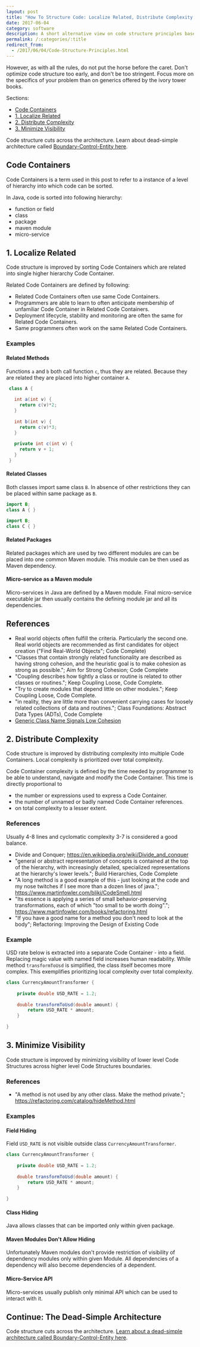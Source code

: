 ```yaml
---
layout: post
title: "How To Structure Code: Localize Related, Distribute Complexity, Minimize Visibility"
date: 2017-06-04
category: software
description: A short alternative view on code structure principles based on several years of personal experience, Martin Fowler's online posts, Bloch's Effective Java, McConnell's Code Complete and Adam Bien's online posts.
permalink: /:categories/:title
redirect_from:
  - /2017/06/04/Code-Structure-Principles.html
---
```


However, as with all the rules, do not put the horse before the caret.
Don't optimize code structure too early, and don't be too stringent.
Focus more on the specifics of your problem than on generics offered by the ivory tower books.

Sections:
- [Code Containers](#code-containers)
- [1. Localize Related](#1-localize-related)
- [2. Distribute Complexity](#2-distribute-complexity)
- [3. Minimize Visibility](#3-minimize-visibility)

Code structure cuts across the architecture. Learn about dead-simple architecture called [Boundary-Control-Entity here](https://vaclavkosar.com/software/Boundary-Control-Entity-Architecture).

## Code Containers
Code Containers is a term used in this post to refer to a instance of a level of hierarchy into which code can be sorted.

In Java, code is sorted into following hierarchy:
- function or field
- class
- package
- maven module
- micro-service


## 1. Localize Related

Code structure is improved by sorting Code Containers which are related into single higher hierarchy Code Container.

Related Code Containers are defined by following:
- Related Code Containers often use same Code Containers.
- Programmers are able to learn to often anticipate membership of unfamiliar Code Container in Related Code Containers.
- Deployment lifecycle, stability and monitoring are often the same for Related Code Containers.
- Same programmers often work on the same Related Code Containers.

### Examples

#### Related Methods
Functions ```a``` and ```b``` both call function ```c```, thus they are related. Because they are related they are placed into higher container ```A```.

```java
 class A {
   
   int a(int v) {
     return c(v)*2;
   }
   
   int b(int v) {
     return c(v)*3;
   }
   
   private int c(int v) {
     return v + 1;
   }
 }
```

#### Related Classes

Both classes import same class ```B```. In absence of other restrictions they can be placed within same package as ```B```. 
```java
import B;
class A { }
```

```java
import B;
class C { }

```

#### Related Packages
Related packages which are used by two different modules are can be placed into one common Maven module. This module can be then used as Maven dependency. 

#### Micro-service as a Maven module
Micro-services in Java are defined by a Maven module. Final micro-service executable jar then usually contains the defining module jar and all its dependencies.
 
## References
- Real world objects often fulfill the criteria. Particularly the second one. Real world objects are recommended as first candidates for object creation ("Find Real-World Objects"; Code Complete)
- "Classes that contain strongly related functionality are described as having strong cohesion, and the heuristic goal is to make cohesion as strong as possible."; Aim for Strong Cohesion; Code Complete
- "Coupling describes how tightly a class or routine is related to other classes or routines."; Keep Coupling Loose, Code Complete.
- "Try to create modules that depend little on other modules."; Keep Coupling Loose, Code Complete.
- "in reality, they are little more than convenient carrying cases for loosely related collections of data and routines."; Class Foundations: Abstract Data Types (ADTs), Code Complete
- [Generic Class Name Signals Low Cohesion](https://vackosar.github.io/2017/06/06/Generic-Class-Name-Signals-Low-Cohesion.html)

## 2. Distribute Complexity
Code structure is improved by distributing complexity into multiple Code Containers. Local complexity is prioritized over total complexity. 

Code Container complexity is defined by the time needed by programmer to be able to understand, navigate and modify the Code Container.
This time is directly proportional to 
- the number or expressions used to express a Code Container.
- the number of unnamed or badly named Code Container references.
- on total complexity to a lesser extent.

### References
Usually 4-8 lines and cyclomatic complexity 3-7 is considered a good balance.
- Divide and Conquer; https://en.wikipedia.org/wiki/Divide_and_conquer
- "general or abstract representation of concepts is contained at the top of the hierarchy, with increasingly detailed, specialized representations at the hierarchy's lower levels."; Build Hierarchies, Code Complete
- "A long method is a good example of this - just looking at the code and my nose twitches if I see more than a dozen lines of java."; https://www.martinfowler.com/bliki/CodeSmell.html
- "Its essence is applying a series of small behavior-preserving transformations, each of which "too small to be worth doing"."; https://www.martinfowler.com/books/refactoring.html
- "If you have a good name for a method you don't need to look at the body";  Refactoring: Improving the Design of Existing Code

### Example
USD rate below is extracted into a separate Code Container - into a field. Replacing magic value with named field increases human readability.
While method ```transformToUsd``` is simplified, the class itself becomes more complex. This exemplifies prioritizing local complexity over total complexity. 
```java
class CurrencyAmountTransformer {
    
    private double USD_RATE = 1.2;
    
    double transformToUsd(double amount) {
        return USD_RATE * amount;
    }
    
}
```

## 3. Minimize Visibility
Code structure is improved by minimizing visibility of lower level Code Structures across higher level Code Structures boundaries.

### References

- "A method is not used by any other class. Make the method private."; https://refactoring.com/catalog/hideMethod.html

### Examples

#### Field Hiding
Field ```USD_RATE``` is not visible outside class ```CurrencyAmountTransformer```.
```java
class CurrencyAmountTransformer {
    
    private double USD_RATE = 1.2;
    
    double transformToUsd(double amount) {
        return USD_RATE * amount;
    }
    
}
```

#### Class Hiding
Java allows classes that can be imported only within given package.

#### Maven Modules Don't Allow Hiding
Unfortunately Maven modules don't provide restriction of visibility of dependency modules only within given Module. All dependencies of a dependency will also become dependencies of a dependent. 

#### Micro-Service API
 
Micro-services usually publish only minimal API which can be used to interact with it. 

## Continue: The Dead-Simple Architecture
Code structure cuts across the architecture. [Learn about a dead-simple architecture called Boundary-Control-Entity here](/software/Boundary-Control-Entity-Architecture).
